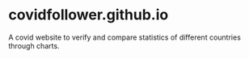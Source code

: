 # covidfollower.github.io
A covid website to verify and compare statistics of different countries through charts.
